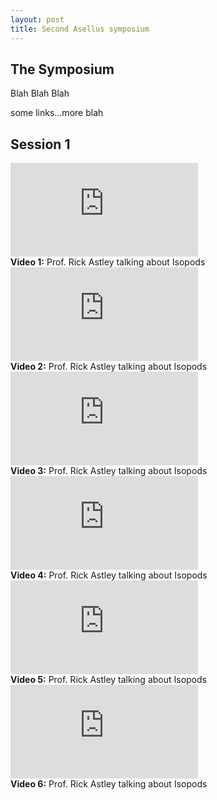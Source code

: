 ```yaml
---
layout: post
title: Second Asellus symposium
---
```


## The Symposium

Blah Blah Blah

some links...more blah

## Session 1

<div class="video-container">
	<div class="video-item">
		<div>
			<iframe src="https://www.youtube.com/embed/dQw4w9WgXcQ" title="YouTube video player" frameborder="0" allow="accelerometer; autoplay; clipboard-write; encrypted-media; gyroscope; picture-in-picture" allowfullscreen></iframe>
		</div>
		<div>
			<strong>Video 1:</strong> Prof. Rick Astley talking about Isopods
		</div>
	</div>
	<div class="video-item">
		<div>
			<iframe src="https://www.youtube.com/embed/dQw4w9WgXcQ" title="YouTube video player" frameborder="0" allow="accelerometer; autoplay; clipboard-write; encrypted-media; gyroscope; picture-in-picture" allowfullscreen></iframe>
		</div>
		<div>
			<strong>Video 2:</strong> Prof. Rick Astley talking about Isopods
		</div>
	</div>	
	<div class="video-item">
		<div>
			<iframe src="https://www.youtube.com/embed/dQw4w9WgXcQ" title="YouTube video player" frameborder="0" allow="accelerometer; autoplay; clipboard-write; encrypted-media; gyroscope; picture-in-picture" allowfullscreen></iframe>
		</div>
		<div>
			<strong>Video 3:</strong> Prof. Rick Astley talking about Isopods
		</div>
	</div>	
	<div class="video-item">
		<div>
			<iframe src="https://www.youtube.com/embed/dQw4w9WgXcQ" title="YouTube video player" frameborder="0" allow="accelerometer; autoplay; clipboard-write; encrypted-media; gyroscope; picture-in-picture" allowfullscreen></iframe>
		</div>
		<div>
			<strong>Video 4:</strong> Prof. Rick Astley talking about Isopods
		</div>
	</div>	
	<div class="video-item">
		<div>
			<iframe src="https://www.youtube.com/embed/dQw4w9WgXcQ" title="YouTube video player" frameborder="0" allow="accelerometer; autoplay; clipboard-write; encrypted-media; gyroscope; picture-in-picture" allowfullscreen></iframe>
		</div>
		<div>
			<strong>Video 5:</strong> Prof. Rick Astley talking about Isopods
		</div>
	</div>	
	<div class="video-item">
		<div>
			<iframe src="https://www.youtube.com/embed/dQw4w9WgXcQ" title="YouTube video player" frameborder="0" allow="accelerometer; autoplay; clipboard-write; encrypted-media; gyroscope; picture-in-picture" allowfullscreen></iframe>
		</div>
		<div>
			<strong>Video 6:</strong> Prof. Rick Astley talking about Isopods
		</div>
	</div>	
	
</div>


